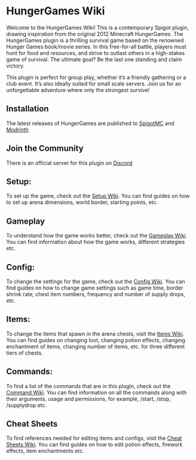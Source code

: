 # HungerGames Wiki

Welcome to the HungerGames Wiki! This is a contemporary Spigot plugin, drawing inspiration from the original 2012 Minecraft HungerGames. The HungerGames plugin is a thrilling survival game based on the renowned Hunger Games book/movie series. In this free-for-all battle, players must hunt for food and resources, and strive to outlast others in a high-stakes game of survival. The ultimate goal? Be the last one standing and claim victory.

This plugin is perfect for group play, whether it’s a friendly gathering or a club event. It’s also ideally suited for small scale servers. Join us for an unforgettable adventure where only the strongest survive!

## Installation
The latest releases of HungerGames are published to [SpigotMC](https://www.spigotmc.org/resources/hunger-games.111936/) and [Modrinth](https://modrinth.com/plugin/hungergames)

## Join the Community
There is an official server for this plugin on [Discord](https://discord.gg/qcRfPHnZtp)

## Setup: 
To set up the game, check out the [Setup Wiki](https://github.com/cantankerous-ally/Hunger-Games/wiki/Setup). You can find guides on how to set up arena dimensions, world border, starting points, etc.
## Gameplay
To understand how the game works better, check out the [Gameplay Wiki](https://github.com/cantankerous-ally/Hunger-Games/wiki/Setup). You can find information about how the game works, different strategies etc.
## Config: 
To change the settings for the game, check out the [Config Wiki](https://github.com/Ayman-Isam/cantankerous-ally/Hunger-Games/wiki/Config). You can find guides on how to change game settings such as game time, border shrink rate, chest item numbers, frequency and number of supply drops, etc.
## Items:
To change the items that spawn in the arena chests, visit the [Items Wiki](https://github.com/cantankerous-ally/Hunger-Games/wiki/Items). You can find guides on changing loot, changing potion effects, changing enchantment of items, changing number of items, etc. for three different tiers of chests.
## Commands:
To find a list of the commands that are in this plugin, check out the [Command Wiki](https://github.com/cantankerous-ally/Hunger-Games/wiki/Commands). You can find information on all the commands along with their arguments, usage and permissions, for example, /start, /stop, /supplydrop etc.
## Cheat Sheets
To find references needed for editing items and configs, visit the [Cheat Sheets Wiki](https://github.com/cantankerous-ally/Hunger-Games/wiki/Cheat-Sheets). You can find guides on how to edit potion effects, firework effects, item enchantments etc. 
